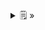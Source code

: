 <details>
  <summary>🗒  »</summary>
<table id="card">
    <tr>
        <td align="center">
            <h3>Operación polimórfica</h3>
        </td>
    </tr>
    <tr>
        <td>
            <p>Una <b>operación</b> es <b>polimórfica</b> cuando es implementada por dos o más objetos de diferentes tipos.</p>
        </td>
    </tr>
</table>
</details>


